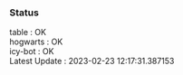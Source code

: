 ### Status


table : OK  
hogwarts : OK  
icy-bot : OK  
Latest Update : 2023-02-23 12:17:31.387153

